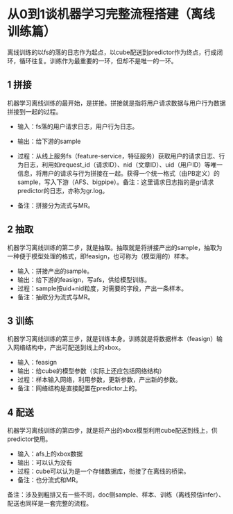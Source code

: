 # 从0到1谈机器学习完整流程搭建（离线训练篇）

离线训练的以fs的落的日志作为起点，以cube配送到predictor作为终点，行成闭环，循环往复。训练作为最重要的一环，但却不是唯一的一环。

## 1 拼接

机器学习离线训练的最开始，是拼接。拼接就是指将用户请求数据与用户行为数据拼接到一起的过程。

- 输入：fs落的用户请求日志，用户行为日志。

- 输出：给下游的sample

- 过程：从线上服务fs（feature-service，特征服务）获取用户的请求日志、行为日志，利用如request_id（请求ID）、nid（文章ID）、uid（用户ID）等唯一信息，将用户的请求与行为拼接在一起。获得一个统一格式（由PB定义）的sample，写入下游（AFS、bigpipe）。备注：这里请求日志指的是gr请求predictor的日志，亦称为gr.log。

- 备注：拼接分为流式与MR。



## 2 抽取

机器学习离线训练的第二步，就是抽取。抽取就是将拼接产出的sample，抽取为一种便于模型处理的格式，即feasign，也可称为（模型用的）样本。

- 输入：拼接产出的sample。
- 输出：给下游的feasign，写afs，供给模型训练。
- 过程：sample按uid+nid粒度，对需要的字段，产出一条样本。
- 备注：抽取分为流式与MR。

## 3 训练

机器学习离线训练的第三步，就是训练本身。训练就是将数据样本（feasign）输入网络结构中，产出可配送到线上的xbox。

- 输入：feasign
- 输出：给cube的模型参数（实际上还应包括网络结构）
- 过程：样本输入网络，利用参数，更新参数，产出新的参数。
- 备注：网络结构是直接配置在predictor上的。



## 4 配送

机器学习离线训练的第四步，就是将产出的xbox模型利用cube配送到线上，供predictor使用。

- 输入：afs上的xbox数据
- 输出：可以认为没有
- 过程：cube可以认为是一个存储数据库，衔接了在离线的桥梁。
- 备注：也分流式和MR。



备注：涉及到粗排又有一些不同，doc侧sample、样本、训练（离线预估infer）、配送也同样是一套完整的流程。
